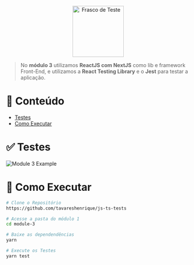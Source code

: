 <p align="center">
   <img src="https://raw.githubusercontent.com/tavareshenrique/js-ts-tests/main/assets/icon.png" alt="Frasco de Teste" width="140"/>
</p>

> No <b>módulo 3</b> utilizamos <b>ReactJS com NextJS</b> como lib e framework Front-End, e utilizamos a <b>React Testing Library</b> e o <b>Jest</b> para testar a aplicação.

# :pushpin: Conteúdo

- [Testes](#white_check_mark-tecnologias)
- [Como Executar](#wrench-como-executar)


# :white_check_mark: Testes

![Module 3 Example](https://raw.githubusercontent.com/tavareshenrique/js-ts-tests/main/module-3/assets/module-3.gif)

# :wrench: Como Executar

```bash
# Clone o Repositório
https://github.com/tavareshenrique/js-ts-tests
```

```bash
# Acesse a pasta do módulo 1
cd module-3
```

```bash
# Baixe as dependendências
yarn
```

```bash
# Execute os Testes
yarn test
```